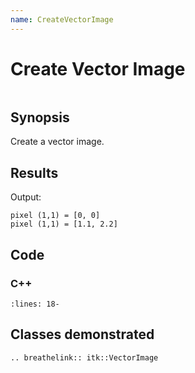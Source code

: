 ```yaml
---
name: CreateVectorImage
---
```


# Create Vector Image

```{index} single: VectorImage
```

## Synopsis

Create a vector image.

## Results

Output:

```
pixel (1,1) = [0, 0]
pixel (1,1) = [1.1, 2.2]
```

## Code

### C++

```{literalinclude} Code.cxx
:lines: 18-
```

## Classes demonstrated

```{eval-rst}
.. breathelink:: itk::VectorImage
```
